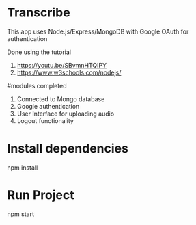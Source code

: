 # Transcribe

This app uses Node.js/Express/MongoDB with Google OAuth for authentication

Done using the tutorial 
  1. https://youtu.be/SBvmnHTQIPY
  2. https://www.w3schools.com/nodejs/

#modules completed
  1. Connected to Mongo database
  2. Google authentication 
  3. User Interface for uploading audio
  4. Logout functionality 

# Install dependencies
npm install


# Run Project
npm start
